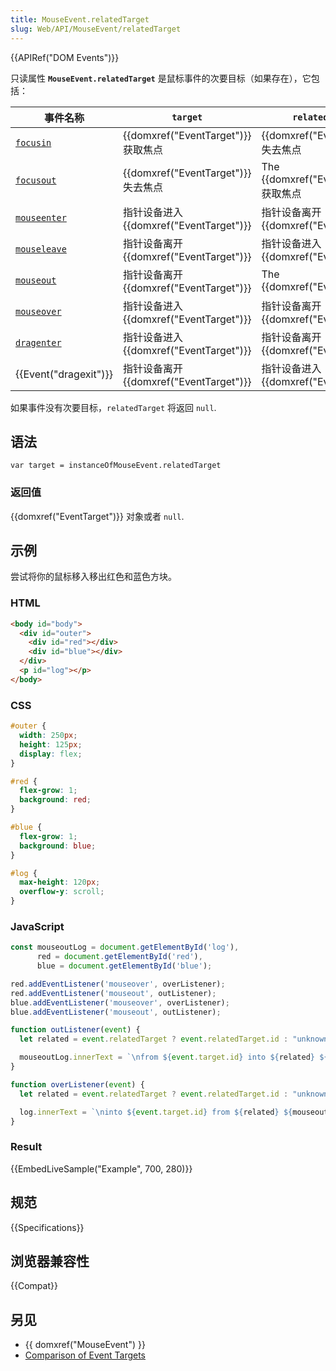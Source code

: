 ```yaml
---
title: MouseEvent.relatedTarget
slug: Web/API/MouseEvent/relatedTarget
---
```


{{APIRef("DOM Events")}}

只读属性 **`MouseEvent.relatedTarget`** 是鼠标事件的次要目标（如果存在），它包括：

| 事件名称                         | `target`                                          | `relatedTarget`                                   |
| -------------------------------- | ------------------------------------------------- | ------------------------------------------------- |
| [`focusin`](/zh-CN/docs/Web/API/Element/focusin_event)     | {{domxref("EventTarget")}} 获取焦点     | {{domxref("EventTarget")}} 失去焦点     |
| [`focusout`](/zh-CN/docs/Web/API/Element/focusout_event)     | {{domxref("EventTarget")}} 失去焦点     | The {{domxref("EventTarget")}} 获取焦点 |
| [`mouseenter`](/zh-CN/docs/Web/API/Element/mouseenter_event) | 指针设备进入{{domxref("EventTarget")}}  | 指针设备离开{{domxref("EventTarget")}}  |
| [`mouseleave`](/zh-CN/docs/Web/API/Element/mouseleave_event) | 指针设备离开 {{domxref("EventTarget")}} | 指针设备进入 {{domxref("EventTarget")}} |
| [`mouseout`](/zh-CN/docs/Web/API/Element/mouseout_event)     | 指针设备离开 {{domxref("EventTarget")}} | The {{domxref("EventTarget")}}          |
| [`mouseover`](/zh-CN/docs/Web/API/Element/mouseover_event)     | 指针设备进入 {{domxref("EventTarget")}} | 指针设备离开 {{domxref("EventTarget")}} |
| [`dragenter`](/zh-CN/docs/Web/API/HTMLElement/dragenter_event)     | 指针设备进入 {{domxref("EventTarget")}} | 指针设备离开 {{domxref("EventTarget")}} |
| {{Event("dragexit")}}     | 指针设备离开 {{domxref("EventTarget")}} | 指针设备进入 {{domxref("EventTarget")}} |

如果事件没有次要目标，`relatedTarget` 将返回 `null`.

## 语法

```
var target = instanceOfMouseEvent.relatedTarget
```

### 返回值

{{domxref("EventTarget")}} 对象或者 `null`.

## 示例

尝试将你的鼠标移入移出红色和蓝色方块。

### HTML

```html
<body id="body">
  <div id="outer">
    <div id="red"></div>
    <div id="blue"></div>
  </div>
  <p id="log"></p>
</body>
```

### CSS

```css
#outer {
  width: 250px;
  height: 125px;
  display: flex;
}

#red {
  flex-grow: 1;
  background: red;
}

#blue {
  flex-grow: 1;
  background: blue;
}

#log {
  max-height: 120px;
  overflow-y: scroll;
}
```

### JavaScript

```js
const mouseoutLog = document.getElementById('log'),
      red = document.getElementById('red'),
      blue = document.getElementById('blue');

red.addEventListener('mouseover', overListener);
red.addEventListener('mouseout', outListener);
blue.addEventListener('mouseover', overListener);
blue.addEventListener('mouseout', outListener);

function outListener(event) {
  let related = event.relatedTarget ? event.relatedTarget.id : "unknown";

  mouseoutLog.innerText = `\nfrom ${event.target.id} into ${related} ${mouseoutLog.innerText}`;
}

function overListener(event) {
  let related = event.relatedTarget ? event.relatedTarget.id : "unknown";

  log.innerText = `\ninto ${event.target.id} from ${related} ${mouseoutLog.innerText}`;
}
```

### Result

{{EmbedLiveSample("Example", 700, 280)}}

## 规范

{{Specifications}}

## 浏览器兼容性

{{Compat}}

## 另见

- {{ domxref("MouseEvent") }}
- [Comparison of Event Targets](/zh-CN/docs/DOM/event/Comparison_of_Event_Targets)
